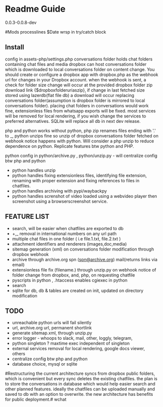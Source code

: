 # Readme Guide
0.0.3-0.0.8-dev

#Mods
processlines $Date wrsp in try/catch block

## Install
config in assets-php/settings.php
conversations folder holds chat folders containing chat files and media
dropbox can host conversations folder which is downloaded to local conversations folder on content change. You should create or configure a dropbox app with dropbox.php as the webhook url for changes in your Dropbox account. when the webhook is sent, a check for folder size change will occur at the provided dropbox folder zip download link {$dropboxfolderuriaszip}, if change in last fetched size stored using lazerdb(flat file db) a download will occur replacing conversations folder(assumption is dropbox folder is mirrored to local conversations folder).
placing chat folders in conversations would work fine, extensionless files from whatsapp exports will be fixed.
most services will be removed for local rendering, if you wish change the services to preferred alternatives. SQLite will replace all db in next dev release.


php and python
works without python, php zip renames files ending with '.' to _, python unzips fine so unzip of dropbox conversations folder fetched on webhook notice happens with python. Will consider a php unzip to reduce dependence on python.
Replicate features btw python and PHP.


python config in python/archive.py , python/unzip.py - will centralize config btw php and python
- python handles unzip
- python handles fixing extensionless files, identifying file extension, renaming with proper extension and fixing references to files in chatfiles.
- python handles archiving with pypi/waybackpy
- python handles screnshot of video loaded using a webvideo player then screenshot using a browserscreenshot service.

## FEATURE LIST
- search, will be easier when chatfiles are exported to db
-  \+,_ removal in international numbers on any url path
-  multiple chat files in one folder ( i.e file.1.txt, file.2.txt )
-  attachment identifiers and renderers (images,doc,media)
-  sitemap generation (xml) on conversations folder modification through dropbox webhook
-  archive through archive.org spn (spn@archive.org) mail(returns links via email)
-  extensionless file fix (filename.) through unzip.py on webhook notice of folder change from dropbox, and, php, on requesting chatfile
-  pyscripts in python , .htaccess enables cgiexec in python
-  search
-  sqlite for db, db & tables are created on init, updated on directory modification
  
## TODO
-  unreachable python urls will fail silently
- url, archive.org url, permanent shortlink
-  generate sitemap.xml, through unzip.py
-  error logger - whoops to slack, mail, other, loggly, telegram,
-  python singleton ? maxtime exec independent of singleton
-  external services removal for local rendering, google docs viewer, others
-  centralize config btw php and python
-  database choice, mysql or sqlite

#Restructuring
the current architecture syncs from dropbox public folders, which is convenient but every sync deletes the existing chatfiles. the plan is to store the conversations in database which would help easier search and other planned features.
ideally the chatfiles can be uploaded manually and saved to db with an option to overwrite.
the new architecture has benefits for public deployment.# wchat
